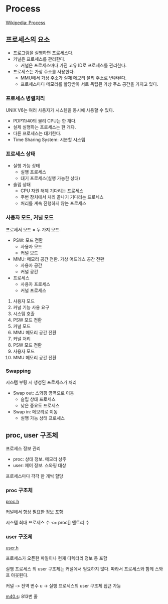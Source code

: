 # Process

[Wikipedia: Process](https://en.wikipedia.org/wiki/Process_(computing))

## 프로세스의 요소

- 프로그램을 실행하면 프로세스다.
- 커널은 프로세스를 관리한다.
  - 커널은 프로세스마다 가진 고유 ID로 프로세스를 관리한다.
- 프로세스는 가상 주소를 사용한다.
  - MMU에서 가상 주소가 실제 메모리 물리 주소로 변환된다.
  - 프로세스마다 메모리를 할당받아 서로 독립된 가상 주소 공간을 가지고 있다.

### 프로세스 병렬처리

UNIX V6는 여러 사용자가 시스템을 동시에 사용할 수 있다.

- PDP11/40의 물리 CPU는 한 개다.
- 실제 실행하는 프로세스는 한 개다.
- 다른 프로세스는 대기한다.
- Time Sharing System: 시분할 시스템

### 프로세스 상태

- 실행 가능 상태
  - 실행 프로세스
  - 대기 프로세스(실행 가능한 상태)
- 슬립 상태
  - CPU 자원 해제 기다리는 프로세스
  - 주변 장치에서 처리 끝나기 기다리는 프로세스
  - 처리를 계속 진행하지 않는 프로세스

### 사용자 모드, 커널 모드

프로세서 모드 = 두 가지 모드.

- PSW: 모드 전환
  - 사용자 모드
  - 커널 모드
- MMU: 메모리 공간 전환. 가상 어드레스 공간 전환
  - 사용자 공간
  - 커널 공간
- 프로세스
  - 사용자 프로세스
  - 커널 프로세스

1. 사용자 모드
1. 커널 기능 사용 요구
1. 시스템 호출
1. PSW 모드 전환
1. 커널 모드
1. MMU 메모리 공간 전환
1. 커널 처리
1. PSW 모드 전환
1. 사용자 모드
1. MMU 메모리 공간 전환

### Swapping

시스템 부팅 시 생성된 프로세스가 처리

- Swap out: 스와핑 영역으로 이동
  - 슬립 상태 프로세스
  - 낮은 중요도 프로세스
- Swap in: 메모리로 이동
  - 실행 가능 상태 프로세스

## proc, user 구조체

프로세스 정보 관리
- proc: 상태 정보. 메모리 상주
- user: 제어 정보. 스와핑 대상

프로세스마다 각각 한 개씩 할당

### proc 구조체

[proc.h](/src/usr/sys/proc.h)

커널에서 항상 필요한 정보 포함

시스템 최대 프로세스 수 <= proc[] 엔트리 수

### user 구조체

[user.h](/src/usr/sys/user.h)

프로세스가 오픈한 파일이나 현재 디렉터리 정보 등 포함

실행 프로세스 외 user 구조체는 커널에서 필요하지 않다. 따라서 프로세스와 함께 스와프 아웃된다.

커널 -> 전역 변수 u -> 실행 프로세스의 user 구조체 접근 가능

[m40.s](/src/usr/sys/conf/m40.s): 813번 줄
